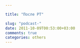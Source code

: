 ```yaml
---

title: "После РТ"

slug: "podcast-"
date: 2011-10-09T00:53:00+03:00
comments: true
categories: others
---
```

